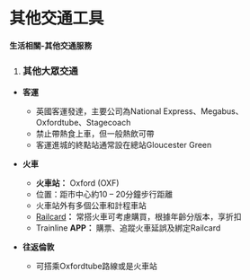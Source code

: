 # 其他交通工具

#### **生活相關-其他交通服務**

1. ### **其他大眾交通**
* **客運**
  * 英國客運發達，主要公司為National Express、Megabus、Oxfordtube、Stagecoach
  * 禁止帶熱食上車，但一般熱飲可帶
  * 客運進城的終點站通常設在總站Gloucester Green
* **火車**
  * **火車站：** Oxford (OXF)
  * 位置：距市中心約10 – 20分鐘步行距離
  * 火車站外有多個公車和計程車站
  * [Railcard](https://www.railcard.co.uk/)**：** 常搭火車可考慮購買，根據年齡分版本，享折扣
  * Trainline **APP：** 購票、追蹤火車延誤及綁定Railcard

* **往返倫敦**
  * 可搭乘Oxfordtube路線或是火車站
  
